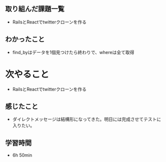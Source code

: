 ## 取り組んだ課題一覧
- RailsとReactでtwitterクローンを作る
## わかったこと
- find_byはデータを1個見つけたら終わりで、whereは全て取得
# 次やること
- RailsとReactでtwitterクローンを作る
## 感じたこと
- ダイレクトメッセージは結構形になってきた。明日には完成させてテストに入りたい。
## 学習時間
- 6h 50min